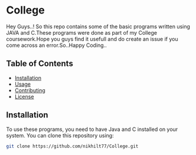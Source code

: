 # College

Hey Guys..!
So this repo contains some of the basic programs written using JAVA and C.These programs were done as part of my College coursework.Hope you guys find it usefull and do create an issue if you come across an error.So..Happy Coding..

## Table of Contents

- [Installation](#installation)
- [Usage](#usage)
- [Contributing](#contributing)
- [License](#license)

## Installation

To use these programs, you need to have Java and C installed on your system. You can clone this repository using:

```bash
git clone https://github.com/nikhilt77/College.git
